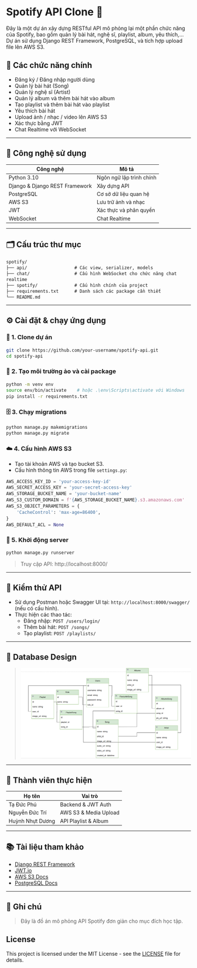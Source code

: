 
# Spotify API Clone 🎵

Đây là một dự án xây dựng RESTful API mô phỏng lại một phần chức năng của Spotify, bao gồm quản lý bài hát, nghệ sĩ, playlist, album, yêu thích,... Dự án sử dụng Django REST Framework, PostgreSQL, và tích hợp upload file lên AWS S3.

## 🚀 Các chức năng chính

- Đăng ký / Đăng nhập người dùng
- Quản lý bài hát (Song)
- Quản lý nghệ sĩ (Artist)
- Quản lý album và thêm bài hát vào album
- Tạo playlist và thêm bài hát vào playlist
- Yêu thích bài hát
- Upload ảnh / nhạc / video lên AWS S3
- Xác thực bằng JWT
- Chat Realtime với WebSocket

---

## 🧰 Công nghệ sử dụng

| Công nghệ                      | Mô tả                    |
|--------------------------------|--------------------------|
| Python 3.10                    | Ngôn ngữ lập trình chính |
| Django & Django REST Framework | Xây dựng API             |
| PostgreSQL                     | Cơ sở dữ liệu quan hệ    |
| AWS S3                         | Lưu trữ ảnh và nhạc      |
| JWT                            | Xác thực và phân quyền   |
| WebSocket                      | Chat Realtime            |

---

## 🗂️ Cấu trúc thư mục

```
spotify/
├── api/                  # Các view, serializer, models
├── chat/                 # Cấu hình WebSocket cho chức năng chat realtime
├── spotify/              # Cấu hình chính của project
├── requirements.txt      # Danh sách các package cần thiết
└── README.md
```

---

## ⚙️ Cài đặt & chạy ứng dụng

### 🔧 1. Clone dự án
```bash
git clone https://github.com/your-username/spotify-api.git
cd spotify-api
```

### 🐍 2. Tạo môi trường ảo và cài package
```bash
python -m venv env
source env/bin/activate    # hoặc .\env\Scripts\activate với Windows
pip install -r requirements.txt
```

### 🗄️ 3. Chạy migrations
```bash
python manage.py makemigrations
python manage.py migrate
```

### ☁️ 4. Cấu hình AWS S3
- Tạo tài khoản AWS và tạo bucket S3.
- Cấu hình thông tin AWS trong file `settings.py`:
```python
AWS_ACCESS_KEY_ID = 'your-access-key-id'
AWS_SECRET_ACCESS_KEY = 'your-secret-access-key'
AWS_STORAGE_BUCKET_NAME = 'your-bucket-name'
AWS_S3_CUSTOM_DOMAIN = f'{AWS_STORAGE_BUCKET_NAME}.s3.amazonaws.com'
AWS_S3_OBJECT_PARAMETERS = {
    'CacheControl': 'max-age=86400',
}
AWS_DEFAULT_ACL = None
```

### 🔑 5. Khởi động server
```bash
python manage.py runserver
```

> Truy cập API: http://localhost:8000/

---

## 🧪 Kiểm thử API

- Sử dụng Postman hoặc Swagger UI tại: `http://localhost:8000/swagger/` (nếu có cấu hình).
- Thực hiện các thao tác:
  - Đăng nhập: `POST /users/login/`
  - Thêm bài hát: `POST /songs/`
  - Tạo playlist: `POST /playlists/`

---

## 📸 Database Design

> ![Database Design](Spotify-DB-Design.png)

---

## 👥 Thành viên thực hiện

| Họ tên           | Vai trò |
|------------------|---------|
| Tạ Đức Phú       | Backend & JWT Auth |
| Nguyễn Đức Trí   | AWS S3 & Media Upload |
| Huỳnh Nhựt Dương | API Playlist & Album |

---

## 📚 Tài liệu tham khảo

- [Django REST Framework](https://www.django-rest-framework.org/)
- [JWT.io](https://jwt.io/)
- [AWS S3 Docs](https://docs.aws.amazon.com/s3/)
- [PostgreSQL Docs](https://www.postgresql.org/docs/)

---

## 📌 Ghi chú

> Đây là đồ án mô phỏng API Spotify đơn giản cho mục đích học tập.


## License
This project is licensed under the MIT License - see the [LICENSE](./LICENSE) file for details.
